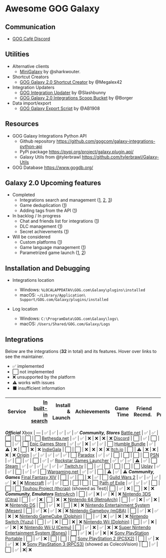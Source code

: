 # Awesome GOG Galaxy

## Communication
* [GOG Café Discord](https://discord.gg/372vxnZ)

## Utilities

* Alternative clients
   * [MiniGalaxy](https://github.com/sharkwouter/minigalaxy) by @sharkwouter.
* Shortcut Creators
   * [GOG Galaxy 2.0 Shortcut Creator](https://github.com/Megalex42/GOG-Galaxy-2.0-Shortcut-Creator) by @Megalex42
* Integration Updaters
   * [GOG Integration Updater](https://github.com/Slashbunny/gog-galaxy-plugin-downloader) by @Slashbunny
   * [GOG Galaxy 2.0 Integrations Scoop Bucket](https://github.com/borger/scoop-galaxy-integrations) by @Borger
* Data import/export
   * [GOG Galaxy Export Script](https://github.com/AB1908/GOG-Galaxy-Export-Script) by @AB1908

## Resources
* GOG Galaxy Integrations Python API
   * Github repository https://github.com/gogcom/galaxy-integrations-python-api
   * PyPi package https://pypi.org/project/galaxy.plugin.api/
   * Galaxy Utils from @tylerbrawl https://github.com/tylerbrawl/Galaxy-Utils
 * GOG Database https://www.gogdb.org/

## Galaxy 2.0 Upcoming features

* Completed
  * Integrations search and management ([1](https://github.com/gogcom/galaxy-integrations-python-api/issues/20#issuecomment-511233784), [2](https://github.com/gogcom/galaxy-integrations-python-api/issues/49#issuecomment-522331088), [3](https://www.resetera.com/threads/gog-galaxy-2-0-is-a-game-changer.139162/page-3#post-24918760))
  * Game deduplication ([1](https://www.reddit.com/r/gog/comments/d5gzld/i_hope_we_can_get_a_better_solution_for/f0m2cb9/))
  * Adding tags from the API ([1](https://github.com/gogcom/galaxy-integrations-python-api/issues/49#issuecomment-522331088))
* In backlog / In progress
  * Chat and friends list for integrations ([1](https://github.com/gogcom/galaxy-integrations-python-api/commit/223adf6a384c438552be697467c9495dc591c448#commitcomment-34429833))
  * DLC management ([1](https://github.com/gogcom/galaxy-integrations-python-api/issues/23#issuecomment-512730026))
  * Secret achievements ([1](https://github.com/gogcom/galaxy-integrations-python-api/issues/63#issuecomment-532543083))
* Will be considered
  * Custom platforms ([1](https://github.com/gogcom/galaxy-integrations-python-api/issues/66#issuecomment-532571531))
  * Game language management ([1](https://github.com/gogcom/galaxy-integrations-python-api/issues/8#issuecomment-510074658))
  * Parametrized game launch ([1](https://github.com/gogcom/galaxy-integrations-python-api/issues/52#issuecomment-523540588), [2](https://www.reddit.com/r/gog/comments/d43ab3/suggestion_gog_galaxy_20_mark_games_owned/f0ezmkc/))

## Installation and Debugging

* Integrations location
   * Windows: `%LOCALAPPDATA%\GOG.com\Galaxy\plugins\installed`
   * macOS: `~/Library/Application\ Support/GOG.com/Galaxy/plugins/installed`

* Log location
   * Windows: `C:\ProgramData\GOG.com\Galaxy\logs\`
   * macOS: `/Users/Shared/GOG.com/Galaxy/Logs`

## Integrations
Below are the integrations (**32** in total) and its features. Hover over links to see the maintainer.
* ✅ implemented
* ⬜ not implemented
* ❌ unsupported by the platform
* ⚠ works with issues
* ⬛ insufficient information


Service                                           | [In built-in search][fog] | Install & Launch | Achievements | Game Time | Friend Recmd. | Friend Presence
:------------------------------------------------ | --: | ---------------: | -----------: | --------: | ------------: | ---------------:
***Official***
Xbox                                              | ―  | ✅               | ✅           | ✅       | ✅           | ✅
***Community, Stores***
[Battle.net][battlenet]                           | ✅  | ✅               | ⬜           | ⬜       | ⬜           | ⬜
[Bethesda.net][bethesda]                          | ✅  | ✅               | ❌           | ❌       | ❌           | ❌
[Discord][discord]                                | ⬜  | ✅               | ⬜           | ⬜       | ✅           | ⬜
[Epic Games Store][epic]                          | ✅  | ✅               | ❌           | ✅       | ✅           | ⬜
[Humble Bundle][humble]                           | ✅  | ⚠                | ❌           | ⬜       | ❌           | ❌
[IndieGala][indiegala]                            | ⬜  | ⬜               | ❌           | ❌       | ❌           | ❌
[Itch.io][itch]                                   | ⬜  | ⚠                | ❌           | ❌       | ❌           | ❌
[Origin][origin]                                  | ✅  | ✅               | ✅           | ✅       | ✅           | ⬜
[Paradox][paradox]                                | ✅  | ✅               | ⬜           | ⬜       | ⬜           | ⬜
[PSN][psn]                                        | ✅  | ⬜               | ✅           | ⬜       | ✅           | ✅
[Rockstar Games Launcher][rockstar]               | ✅  | ✅               | ✅           | ⚠        | ✅           | ⬜
[Steam][steam]                                    | ✅  | ✅               | ✅           | ✅       | ✅           | ✅
[Twitch.tv][twitch]                               | ⬜  | ✅               | ⬜           | ⬜       | ⬜           | ⬜
[Uplay][uplay]                                    | ✅  | ✅               | ⬜           | ✅       | ✅           | ⬜
[Wargaming.net][wargaming]                        | ✅  | ✅               | ⬜           | ⚠        | ✅           | ⚠
***Community, Games***
[Final Fantasy XIV][ffxiv]                        | ⬜  | ✅               | ⬜           | ❌       | ✅           | ⬜
[Guild Wars 2][gw2]                               | ✅  | ✅               | ✅           | ✅       | ❌           | ❌
[Minecraft][minecraft]                            | ✅  | ✅               | ⬜           | ⬜       | ⬜           | ⬜
[Path of Exile][pathofexile]                      | ✅  | ✅               | ✅           | ⬜       | ⬜           | ⬜
[Touhou Project (thcrap)][touhou] (showed as Test)| ⬜  | ✅               | ❌           | ⬜       | ❌           | ❌
***Community, Emulators***
[RetroArch][retroarch]                            | ⬜  | ✅               | ❌           | ✅       | ❌           | ❌
[Nintendo 3DS (Citra)][3ds]                       | ⬜  | ✅               | ❌           | ⬜       | ❌           | ❌
[Nintendo 64 (RetroArch)][n64]                    | ⬜  | ✅               | ❌           | ✅       | ❌           | ❌
[Nintendo DS][nds]                                | ⬜  | ✅               | ❌           | ⬜       | ❌           | ❌
[Nintendo Entertainment System (Mesen)][nes]      | ⬜  | ✅               | ❌           | ✅       | ❌           | ❌
[Nintendo Gameboy (mGBA)][gameboy]                | ⬜  | ✅               | ❌           | ✅       | ❌           | ❌
[Nintendo GameCube (Dolphin)][ncube]              | ⬜  | ✅               | ❌           | ✅       | ❌           | ❌
[Nintendo Switch (Yuzu)][nswitch]                 | ⬜  | ✅               | ❌           | ⬜       | ❌           | ❌
[Nintendo Wii (Dolphin)][nwii]                    | ⬜  | ✅               | ❌           | ✅       | ❌           | ❌
[Nintendo Wii U (Cemu)][nwiiu]                    | ⬜  | ✅               | ❌           | ✅       | ❌           | ❌
[Super Nintendo Entertainment System (Bsnes)][snes] | ⬜  | ✅               | ❌           | ✅       | ❌           | ❌
[Sony PlayStation Portable][psp]                  | ⬜  | ✅               | ❌           | ⬜       | ⬜           | ⬜
[Sony PlayStation 2 (PCSX2)][ps2]                 | ⬜  | ✅               | ❌           | ✅       | ❌           | ❌
[Sony PlayStation 3 (RPCS3)][ps3] (showed as ColecoVision) | ⬜  | ✅               | ⬜           | ✅       | ❌|        ❌

[fog]: https://github.com/FriendsOfGalaxy "Friends of Galaxy"
[epic]: https://github.com/FriendsOfGalaxy/galaxy-integration-epic "Friends of Galaxy"
[origin]: https://github.com/FriendsOfGalaxy/galaxy-integration-origin "Friends of Galaxy"
[psn]: https://github.com/FriendsOfGalaxy/galaxy-integration-psn "Friends of Galaxy"
[steam]: https://github.com/FriendsOfGalaxy/galaxy-integration-steam "Friends of Galaxy"
[uplay]: https://github.com/FriendsOfGalaxy/galaxy-integration-uplay "Friends of Galaxy"
[paradox]: https://github.com/FriendsOfGalaxy/galaxy-integration-paradox "Friends of Galaxy"

[battlenet]: https://github.com/bartok765/galaxy_blizzard_plugin "Maintained by @bartok765"
[bethesda]: https://github.com/TouwaStar/Galaxy_Plugin_Bethesda "Maintainted by @TouwaStar"
[ffxiv]: https://github.com/RZetko/galaxy-integration-ffxiv "Maintainted by @RZetko"
[gw2]: https://github.com/Mixaill/galaxy-integration-gw2 "Maintainted by @Mixaill"
[humble]: https://github.com/UncleGoogle/galaxy-integration-humblebundle "Maintained by @UncleGoogle"
[indiegala]: https://github.com/burnhamup/galaxy-integration-indiegala "Maintained by @Burnhamup"
[pathofexile]: https://github.com/nyash-qq/galaxy-plugin-poe "Maintainted by @nyash-qq"
[twitch]: https://github.com/nyash-qq/galaxy-plugin-twitch "Maintainted by @nyash-qq"
[wargaming]: https://github.com/Mixaill/galaxy-integration-wargaming "Maintainted by @Mixaill"
[minecraft]: https://github.com/TouwaStar/Galaxy_Plugin_Minecraft "Maintainted by @TouwaStar"
[3ds]: https://github.com/j-selby/galaxy-integration-citra "Maintainted by @j-selby"
[nds]: https://github.com/TBemme/galaxy-integration-nds "Maintainted by @TBemme"
[ncube]: https://github.com/JTNDev/galaxy-integration-gc "Maintainted by @JTNDev"
[nwii]: https://github.com/JTNDev/galaxy-integration-wii "Maintainted by @JTNDev"
[ps2]: https://github.com/AHCoder/galaxy-integration-ps2 "Maintainted by @AHCoder"
[psp]: https://github.com/TBemme/galaxy-integration-psp "Maintainted by @TBemme"
[nwiiu]: https://github.com/LeonardFiedrowicz/galaxy-integration-cemu "Maintained by @LeonardFiedrowicz"
[ps3]: https://github.com/mpm11011/galaxy-integration-rpcs3 "Maintained by @mpm11011"
[itch]: https://github.com/Ertego/gog-galaxy-itch.io "Maintained by @Ertego"
[rockstar]: https://github.com/tylerbrawl/Galaxy-Plugin-Rockstar "Maintained by @tylerbrawl"
[touhou]: https://gitlab.com/PookaMustard/thcrap-plugin-for-galaxy-2.0 "Maintained by @PookaMustard"
[nes]: https://github.com/AHCoder/galaxy-integration-nes "Maintained by @AHCoder"
[gameboy]: https://github.com/AHCoder/galaxy-integration-ngameboy "Maintained by @AHCoder"
[snes]: https://github.com/AHCoder/galaxy-integration-snes "Maintained by @AHCoder"
[n64]: https://github.com/Riku55/galaxy-integration-n64-RetroArch- "Maintained by @Riku55"
[discord]: https://github.com/Ertego/gog-galaxy-discord "Maintained by @Ertego"
[nswitch]: https://github.com/LeonardFiedrowicz/galaxy-integration-yuzu "Maintained by @LeonardFiedrowicz"
[retroarch]: https://github.com/jshackles/RetroGOG "Maintained by @jshackles"
